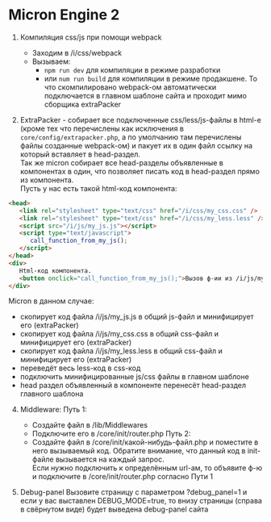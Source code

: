 # Micron Engine 2

1) Компиляция css/js при помощи webpack
    - Заходим в /i/css/webpack
    - Вызываем:
        - `npm run dev` для компиляции в режиме разработки
        - или `num run build` для компиляции в режиме продакшене.
          То что скомпилировано webpack-ом автоматически подключается в главном шаблоне сайта и проходит мимо сборщика extraPacker

3) ExtraPacker - собирает все подключенные css/less/js-файлы в html-е (кроме тех что перечислены как исключения в `core/config/extrapacker.php`, а по умолчанию там перечислены файлы созданные webpack-ом)
   и пакует их в один файл ссылку на который вставляет в head-раздел.<br>
   Так же micron собирает все head-разделы объявленные в компонентах в один, что позволяет писать код в head-раздел прямо из компонента.<br>
   Пусть у нас есть такой html-код компонента:

```html
<head>
   <link rel="stylesheet" type="text/css" href="/i/css/my_css.css" />
   <link rel="stylesheet" type="text/css" href="/i/css/my_less.less" />
   <script src="/i/js/my_js.js"></script>
   <script type="text/javascript">
      call_function_from_my_js();
   </script>
</head>
<div>
   Html-код компонента.
   <button onclick="call_function_from_my_js();">Вызов ф-ии из /i/js/my_js.js</button>
</div>
```

Micron в данном случае:

- скопирует код файла /i/js/my_js.js в общий js-файл и минифицирует его (extraPacker)
- скопирует код файла /i/js/my_css.css в общий css-файл и минифицирует его (extraPacker)
- скопирует код файла /i/js/my_less.less в общий css-файл и минифицирует его (extraPacker)
- переведёт весь less-код в css-код
- подключить минифицированные js/css файлы в главном шаблоне
- head раздел объявленный в компоненте перенесёт head-раздел главного шаблона

4) Middleware:
   Путь 1:
    - Создайте файл в /lib/Middlewares
    - Подключите его в /core/init/router.php
      Путь 2:
    - Создайте файл в /core/init/какой-нибудь-файл.php и поместите в него вызываемый код.
      Обратите внимание, что данный код в init-файле вызывается на каждый запрос.<br>
      Если нужно подключить к определённым url-ам, то объявите ф-ю и подключите в /core/init/router.php согласно Пути 1<br>

5) Debug-panel
   Вызовите страницу с параметром ?debug_panel=1 и если у вас выставлен DEBUG_MODE=true, то внизу страницы (справа в свёрнутом виде) будет выведена debug-panel сайта